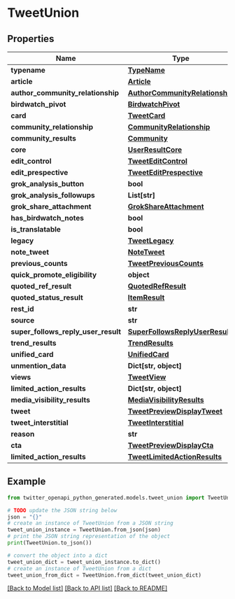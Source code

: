 # TweetUnion


## Properties

Name | Type | Description | Notes
------------ | ------------- | ------------- | -------------
**typename** | [**TypeName**](TypeName.md) |  | 
**article** | [**Article**](Article.md) |  | [optional] 
**author_community_relationship** | [**AuthorCommunityRelationship**](AuthorCommunityRelationship.md) |  | [optional] 
**birdwatch_pivot** | [**BirdwatchPivot**](BirdwatchPivot.md) |  | [optional] 
**card** | [**TweetCard**](TweetCard.md) |  | [optional] 
**community_relationship** | [**CommunityRelationship**](CommunityRelationship.md) |  | [optional] 
**community_results** | [**Community**](Community.md) |  | [optional] 
**core** | [**UserResultCore**](UserResultCore.md) |  | [optional] 
**edit_control** | [**TweetEditControl**](TweetEditControl.md) |  | [optional] 
**edit_prespective** | [**TweetEditPrespective**](TweetEditPrespective.md) |  | [optional] 
**grok_analysis_button** | **bool** |  | [optional] 
**grok_analysis_followups** | **List[str]** |  | [optional] 
**grok_share_attachment** | [**GrokShareAttachment**](GrokShareAttachment.md) |  | [optional] 
**has_birdwatch_notes** | **bool** |  | [optional] 
**is_translatable** | **bool** |  | [optional] 
**legacy** | [**TweetLegacy**](TweetLegacy.md) |  | [optional] 
**note_tweet** | [**NoteTweet**](NoteTweet.md) |  | [optional] 
**previous_counts** | [**TweetPreviousCounts**](TweetPreviousCounts.md) |  | [optional] 
**quick_promote_eligibility** | **object** |  | [optional] 
**quoted_ref_result** | [**QuotedRefResult**](QuotedRefResult.md) |  | [optional] 
**quoted_status_result** | [**ItemResult**](ItemResult.md) |  | [optional] 
**rest_id** | **str** |  | 
**source** | **str** |  | [optional] 
**super_follows_reply_user_result** | [**SuperFollowsReplyUserResult**](SuperFollowsReplyUserResult.md) |  | [optional] 
**trend_results** | [**TrendResults**](TrendResults.md) |  | [optional] 
**unified_card** | [**UnifiedCard**](UnifiedCard.md) |  | [optional] 
**unmention_data** | **Dict[str, object]** |  | [optional] 
**views** | [**TweetView**](TweetView.md) |  | [optional] 
**limited_action_results** | **Dict[str, object]** |  | [optional] 
**media_visibility_results** | [**MediaVisibilityResults**](MediaVisibilityResults.md) |  | [optional] 
**tweet** | [**TweetPreviewDisplayTweet**](TweetPreviewDisplayTweet.md) |  | 
**tweet_interstitial** | [**TweetInterstitial**](TweetInterstitial.md) |  | [optional] 
**reason** | **str** |  | [optional] 
**cta** | [**TweetPreviewDisplayCta**](TweetPreviewDisplayCta.md) |  | 
**limited_action_results** | [**TweetLimitedActionResults**](TweetLimitedActionResults.md) |  | 

## Example

```python
from twitter_openapi_python_generated.models.tweet_union import TweetUnion

# TODO update the JSON string below
json = "{}"
# create an instance of TweetUnion from a JSON string
tweet_union_instance = TweetUnion.from_json(json)
# print the JSON string representation of the object
print(TweetUnion.to_json())

# convert the object into a dict
tweet_union_dict = tweet_union_instance.to_dict()
# create an instance of TweetUnion from a dict
tweet_union_from_dict = TweetUnion.from_dict(tweet_union_dict)
```
[[Back to Model list]](../README.md#documentation-for-models) [[Back to API list]](../README.md#documentation-for-api-endpoints) [[Back to README]](../README.md)


